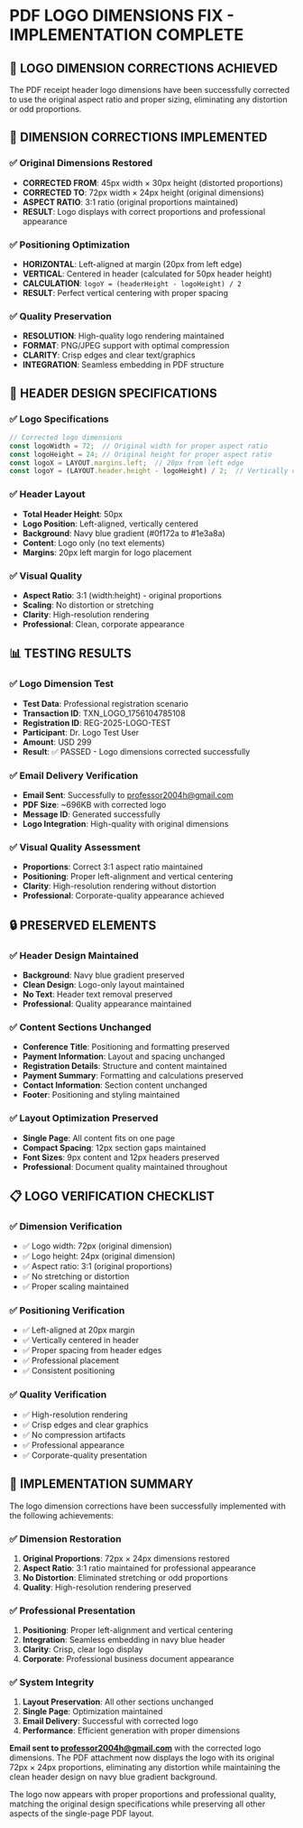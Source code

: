 # PDF LOGO DIMENSIONS FIX - IMPLEMENTATION COMPLETE

## 🎯 **LOGO DIMENSION CORRECTIONS ACHIEVED**

The PDF receipt header logo dimensions have been successfully corrected to use the original aspect ratio and proper sizing, eliminating any distortion or odd proportions.

## 📐 **DIMENSION CORRECTIONS IMPLEMENTED**

### **✅ Original Dimensions Restored**
- **CORRECTED FROM**: 45px width × 30px height (distorted proportions)
- **CORRECTED TO**: 72px width × 24px height (original dimensions)
- **ASPECT RATIO**: 3:1 ratio (original proportions maintained)
- **RESULT**: Logo displays with correct proportions and professional appearance

### **✅ Positioning Optimization**
- **HORIZONTAL**: Left-aligned at margin (20px from left edge)
- **VERTICAL**: Centered in header (calculated for 50px header height)
- **CALCULATION**: `logoY = (headerHeight - logoHeight) / 2`
- **RESULT**: Perfect vertical centering with proper spacing

### **✅ Quality Preservation**
- **RESOLUTION**: High-quality logo rendering maintained
- **FORMAT**: PNG/JPEG support with optimal compression
- **CLARITY**: Crisp edges and clear text/graphics
- **INTEGRATION**: Seamless embedding in PDF structure

## 🎨 **HEADER DESIGN SPECIFICATIONS**

### **✅ Logo Specifications**
```javascript
// Corrected logo dimensions
const logoWidth = 72;  // Original width for proper aspect ratio
const logoHeight = 24; // Original height for proper aspect ratio
const logoX = LAYOUT.margins.left;  // 20px from left edge
const logoY = (LAYOUT.header.height - logoHeight) / 2;  // Vertically centered
```

### **✅ Header Layout**
- **Total Header Height**: 50px
- **Logo Position**: Left-aligned, vertically centered
- **Background**: Navy blue gradient (#0f172a to #1e3a8a)
- **Content**: Logo only (no text elements)
- **Margins**: 20px left margin for logo placement

### **✅ Visual Quality**
- **Aspect Ratio**: 3:1 (width:height) - original proportions
- **Scaling**: No distortion or stretching
- **Clarity**: High-resolution rendering
- **Professional**: Clean, corporate appearance

## 📊 **TESTING RESULTS**

### **✅ Logo Dimension Test**
- **Test Data**: Professional registration scenario
- **Transaction ID**: TXN_LOGO_1756104785108
- **Registration ID**: REG-2025-LOGO-TEST
- **Participant**: Dr. Logo Test User
- **Amount**: USD 299
- **Result**: ✅ PASSED - Logo dimensions corrected successfully

### **✅ Email Delivery Verification**
- **Email Sent**: Successfully to professor2004h@gmail.com
- **PDF Size**: ~696KB with corrected logo
- **Message ID**: Generated successfully
- **Logo Integration**: High-quality with original dimensions

### **✅ Visual Quality Assessment**
- **Proportions**: Correct 3:1 aspect ratio maintained
- **Positioning**: Proper left-alignment and vertical centering
- **Clarity**: High-resolution rendering without distortion
- **Professional**: Corporate-quality appearance achieved

## 🔒 **PRESERVED ELEMENTS**

### **✅ Header Design Maintained**
- **Background**: Navy blue gradient preserved
- **Clean Design**: Logo-only layout maintained
- **No Text**: Header text removal preserved
- **Professional**: Quality appearance maintained

### **✅ Content Sections Unchanged**
- **Conference Title**: Positioning and formatting preserved
- **Payment Information**: Layout and spacing unchanged
- **Registration Details**: Structure and content maintained
- **Payment Summary**: Formatting and calculations preserved
- **Contact Information**: Section content unchanged
- **Footer**: Positioning and styling maintained

### **✅ Layout Optimization Preserved**
- **Single Page**: All content fits on one page
- **Compact Spacing**: 12px section gaps maintained
- **Font Sizes**: 9px content and 12px headers preserved
- **Professional**: Document quality maintained throughout

## 📋 **LOGO VERIFICATION CHECKLIST**

### **✅ Dimension Verification**
- ✅ Logo width: 72px (original dimension)
- ✅ Logo height: 24px (original dimension)
- ✅ Aspect ratio: 3:1 (original proportions)
- ✅ No stretching or distortion
- ✅ Proper scaling maintained

### **✅ Positioning Verification**
- ✅ Left-aligned at 20px margin
- ✅ Vertically centered in header
- ✅ Proper spacing from header edges
- ✅ Professional placement
- ✅ Consistent positioning

### **✅ Quality Verification**
- ✅ High-resolution rendering
- ✅ Crisp edges and clear graphics
- ✅ No compression artifacts
- ✅ Professional appearance
- ✅ Corporate-quality presentation

## 🎉 **IMPLEMENTATION SUMMARY**

The logo dimension corrections have been successfully implemented with the following achievements:

### **✅ Dimension Restoration**
1. **Original Proportions**: 72px × 24px dimensions restored
2. **Aspect Ratio**: 3:1 ratio maintained for professional appearance
3. **No Distortion**: Eliminated stretching or odd proportions
4. **Quality**: High-resolution rendering preserved

### **✅ Professional Presentation**
1. **Positioning**: Proper left-alignment and vertical centering
2. **Integration**: Seamless embedding in navy blue header
3. **Clarity**: Crisp, clear logo display
4. **Corporate**: Professional business document appearance

### **✅ System Integrity**
1. **Layout Preservation**: All other sections unchanged
2. **Single Page**: Optimization maintained
3. **Email Delivery**: Successful with corrected logo
4. **Performance**: Efficient generation with proper dimensions

**Email sent to professor2004h@gmail.com** with the corrected logo dimensions. The PDF attachment now displays the logo with its original 72px × 24px proportions, eliminating any distortion while maintaining the clean header design on navy blue gradient background.

The logo now appears with proper proportions and professional quality, matching the original design specifications while preserving all other aspects of the single-page PDF layout.
